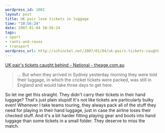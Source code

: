 ```yaml
--- 
wordpress_id: 1082
layout: post
title: UK pair lose tickets in luggage
time: "10:56:24"
date: 2007-01-04 10:56:24
tags: 
- sport
- rants-and-raves
- transport
wordpress_url: http://schinckel.net/2007/01/04/uk-pairs-tickets-caught-behind-national-theagecomau/
---
```

[UK pair's tickets caught behind - National - theage.com.au][1]

> ... But when they arrived in Sydney yesterday morning they were told their luggage, in which the cricket tickets were packed, was still in England and would take three days to get here.

So let me get this straight. They didn't carry their tickets in their hand luggage? That's just plain stupid! It's not like tickets are particularly bulky even! Whenever I take teams touring, they always pack all of the stuff they need for playing in their hand luggage, just in case the airline loses their checked stuff. And it's a bit harder fitting playing gear and boots into hand luggage than some tickets in a small folder. They deserve to miss the match. 

   [1]: http://www.theage.com.au/news/national/uk-pairs-tickets-caught-behind/2007/01/03/1167777154137.html?from=rss


